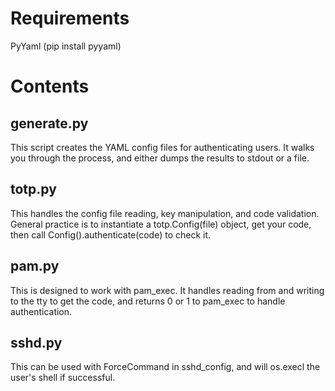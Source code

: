 # Requirements

PyYaml (pip install pyyaml)

# Contents

## generate.py

This script creates the YAML config files for authenticating users. It walks you through the process, and either dumps the results to stdout or a file.

## totp.py

This handles the config file reading, key manipulation, and code validation. General practice is to instantiate a totp.Config(file) object, get your code, then call Config().authenticate(code) to check it.

## pam.py

This is designed to work with pam_exec. It handles reading from and writing to the tty to get the code, and returns 0 or 1 to pam_exec to handle authentication.

## sshd.py

This can be used with ForceCommand in sshd_config, and will os.execl the user's shell if successful.


